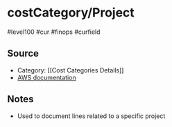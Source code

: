# costCategory/Project

#level100 #cur #finops #curfield

## Source
- Category: [[Cost Categories Details]]
- [AWS documentation](https://docs.aws.amazon.com/cur/latest/userguide/cost-categories-columns.html)

## Notes
- Used to document lines related to a specific project
